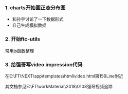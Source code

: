 ### 1. charts开始画正态分布图
- 和孙宇讨论了一下数据形式
- 自己生成模拟数据

### 2. 开始ftc-utils
常用js函数整理

### 3. 给强哥写video impression代码
在E:\FT\NEXT\app\templates\html\video.html第159Line附近

其文档参见E:\FT\workMaterial\2018\0108强哥视频追踪